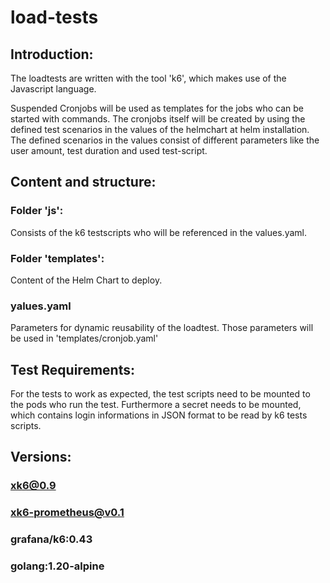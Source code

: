 # load-tests

## Introduction:
The loadtests are written with the tool 'k6', which makes use of the Javascript language.

Suspended Cronjobs will be used as templates for the jobs who can be started with commands.
The cronjobs itself will be created by using the defined test scenarios in the values of the helmchart at helm installation.
The defined scenarios in the values consist of different parameters like the user amount, test duration and used test-script.

## Content and structure:

### Folder 'js':
Consists of the k6 testscripts who will be referenced in the values.yaml.

### Folder 'templates':
Content of the Helm Chart to deploy.

### yalues.yaml
Parameters for dynamic reusability of the loadtest.
Those parameters will be used in 'templates/cronjob.yaml'

## Test Requirements:
For the tests to work as expected, the test scripts need to be mounted to the pods who run the test.
Furthermore a secret needs to be mounted, which contains login informations in JSON format to be read by k6 tests scripts.

## Versions:

### xk6@0.9

### xk6-prometheus@v0.1

### grafana/k6:0.43

### golang:1.20-alpine
